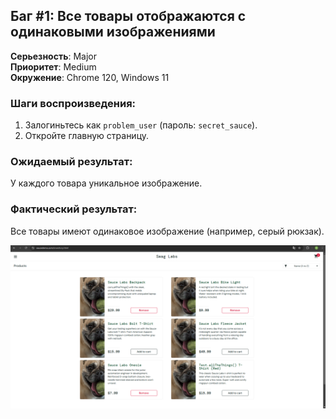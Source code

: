 ## Баг #1: Все товары отображаются с одинаковыми изображениями

**Серьезность**: Major  
**Приоритет**: Medium  
**Окружение**: Chrome 120, Windows 11  

### Шаги воспроизведения:
1. Залогиньтесь как `problem_user` (пароль: `secret_sauce`).
2. Откройте главную страницу.

### Ожидаемый результат:
У каждого товара уникальное изображение.

### Фактический результат:
Все товары имеют одинаковое изображение (например, серый рюкзак).

![Скриншот](../../5_Additional_Materials/Screenshots/bug1_duplicate_images.png)
